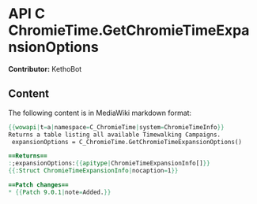 # API C ChromieTime.GetChromieTimeExpansionOptions

**Contributor:** KethoBot

## Content

The following content is in MediaWiki markdown format:

```mediawiki
{{wowapi|t=a|namespace=C_ChromieTime|system=ChromieTimeInfo}}
Returns a table listing all available Timewalking Campaigns.
 expansionOptions = C_ChromieTime.GetChromieTimeExpansionOptions()

==Returns==
:;expansionOptions:{{apitype|ChromieTimeExpansionInfo[]}}
{{:Struct ChromieTimeExpansionInfo|nocaption=1}}

==Patch changes==
* {{Patch 9.0.1|note=Added.}}
```